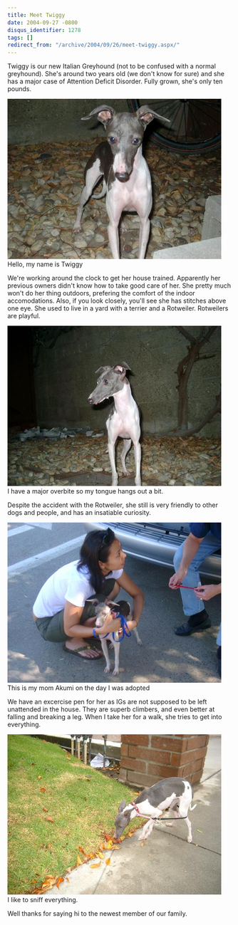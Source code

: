 ```yaml
---
title: Meet Twiggy
date: 2004-09-27 -0800
disqus_identifier: 1278
tags: []
redirect_from: "/archive/2004/09/26/meet-twiggy.aspx/"
---
```


Twiggy is our new Italian Greyhound (not to be confused with a normal
greyhound). She's around two years old (we don't know for sure) and she
has a major case of Attention Deficit Disorder. Fully grown, she's only
ten pounds.

![Twiggy](/images/Twiggy.jpg) Hello, my name is Twiggy

We're working around the clock to get her house trained. Apparently her
previous owners didn't know how to take good care of her. She pretty
much won't do her thing outdoors, prefering the comfort of the indoor
accomodations. Also, if you look closely, you'll see she has stitches
above one eye. She used to live in a yard with a terrier and a
Rotweiler. Rotweilers are playful.

![Overbite](/images/TwiggyOverbite.jpg)\
I have a major overbite so my tongue hangs out a bit.

Despite the accident with the Rotweiler, she still is very friendly to
other dogs and people, and has an insatiable curiosity.

![Adoption Day](/images/AkumiAndTwiggy.jpg)\
This is my mom Akumi on the day I was adopted

We have an excercise pen for her as IGs are not supposed to be left
unattended in the house. They are superb climbers, and even better at
falling and breaking a leg. When I take her for a walk, she tries to get
into everything.

![](/images/WalkingTwiggy.jpg)\
I like to sniff everything.

Well thanks for saying hi to the newest member of our family.

